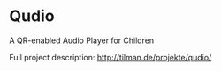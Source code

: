 # Qudio
A QR-enabled Audio Player for Children

Full project description: http://tilman.de/projekte/qudio/
